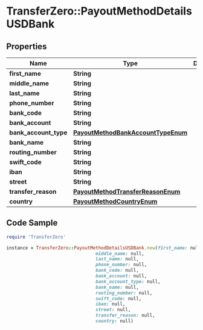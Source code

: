 # TransferZero::PayoutMethodDetailsUSDBank

## Properties

Name | Type | Description | Notes
------------ | ------------- | ------------- | -------------
**first_name** | **String** |  | 
**middle_name** | **String** |  | [optional] 
**last_name** | **String** |  | 
**phone_number** | **String** |  | [optional] 
**bank_code** | **String** |  | [optional] 
**bank_account** | **String** |  | [optional] 
**bank_account_type** | [**PayoutMethodBankAccountTypeEnum**](PayoutMethodBankAccountTypeEnum.md) |  | [optional] 
**bank_name** | **String** |  | [optional] 
**routing_number** | **String** |  | [optional] 
**swift_code** | **String** |  | [optional] 
**iban** | **String** |  | [optional] 
**street** | **String** |  | [optional] 
**transfer_reason** | [**PayoutMethodTransferReasonEnum**](PayoutMethodTransferReasonEnum.md) |  | [optional] 
**country** | [**PayoutMethodCountryEnum**](PayoutMethodCountryEnum.md) |  | 

## Code Sample

```ruby
require 'TransferZero'

instance = TransferZero::PayoutMethodDetailsUSDBank.new(first_name: null,
                                 middle_name: null,
                                 last_name: null,
                                 phone_number: null,
                                 bank_code: null,
                                 bank_account: null,
                                 bank_account_type: null,
                                 bank_name: null,
                                 routing_number: null,
                                 swift_code: null,
                                 iban: null,
                                 street: null,
                                 transfer_reason: null,
                                 country: null)
```


